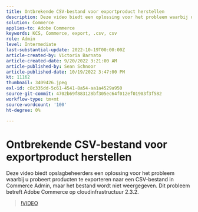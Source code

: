 ```yaml
---
title: Ontbrekende CSV-bestand voor exportproduct herstellen
description: Deze video biedt een oplossing voor het probleem waarbij u probeert producten te exporteren naar een CSV-bestand in Commerce Admin, maar het bestand wordt niet weergegeven. Dit probleem betreft Adobe Commerce op cloudinfrastructuur 2.3.2.Voor wie is deze video bestemd? - Bewaar de beheerder4.
solution: Commerce
applies-to: Adobe Commerce
keywords: KCS, Commerce, export, .csv, csv
role: Admin
level: Intermediate
last-substantial-update: 2022-10-19T00:00:00Z
article-created-by: Victoria Barnato
article-created-date: 9/20/2022 3:21:00 AM
article-published-by: Sean Schnoor
article-published-date: 10/19/2022 3:47:00 PM
kt: 11162
thumbnail: 3409426.jpeg
exl-id: c8c335dd-5c61-4541-8a54-aa1a4529a950
source-git-commit: 4702b69f883128bf305ec64f012ef01903f3f582
workflow-type: tm+mt
source-wordcount: '100'
ht-degree: 0%

---
```


# Ontbrekende CSV-bestand voor exportproduct herstellen

Deze video biedt opslagbeheerders een oplossing voor het probleem waarbij u probeert producten te exporteren naar een CSV-bestand in Commerce Admin, maar het bestand wordt niet weergegeven. Dit probleem betreft Adobe Commerce op cloudinfrastructuur 2.3.2.


>[!VIDEO](https://video.tv.adobe.com/v/3409426/?quality=12&learn=on)
